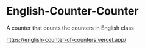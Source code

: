 # English-Counter-Counter
A counter that counts the counters in English class

https://english-counter-of-counters.vercel.app/
